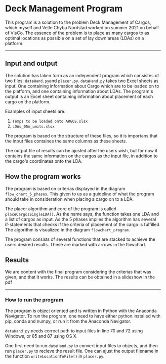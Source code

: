 # Deck Management Program
This program is a solution to the problem Deck Management of Cargos, which myself and Vetle Chyba Nordstad worked on summer 2021 on behalf of VisCo. The essence of the problem is to place as many cargos to as optimal locations as possible on a set of lay down areas (LDAs) on a platform. 

---
## Input and output
The solution has taken form as an independent program which consistes of two files: `dataHand.py`and `placer.py`. `dataHand.py` takes two Excel sheets as input. One containing information about Cargo which are to be loaded on to the platform, and one containing information about LDAs. The program's output is an Excel sheet containing information about placement of each cargo on the platform. 

Examples of input sheets are: 
1. `Temps to be loaded onto ARGOS.xlsx`
2. `LDAs_05m_units.xlsx`

The program is based on the structure of these files, so it is importans that the input files containes the same columns as these sheets.

The output file of results can be ajusted after the users wish, but for now it contains the same information on the cargos as the input file, in addition to the cargo's coordinates onto the LDA.

## How the program works

The program is based on criterias displayed in the diagram `flow_chart_5_phases`. This given to us as a guideline of what the program should take in consideration when placing a cargo on to a LDA.

The placer algorithm and core of the program is called `placeCargosSingleLDA()`. As the name says, the function takes one LDA and a list of cargos as input. As the 5 phases implies the algorithm has several if-statements that checks if the criteria of placement of the cargo is fulfilled. The algorithm is visualized in the diagram `flowchart_program`.

The program consists of several functions that are stacked to achieve the users desired results. These are marked with arrows in the flowchart.

## Results

We are content with the final program considering the criterias that was given, and that it works. The results can be obtained in a slideshow in the pdf 

---
### How to run the program

The program is object oriented and is written in Python with the Anaconda Navigator. To run the program, one need to have either python installed with pip, conda and numpy, or run it from the Anaconda Navigator. 

`dataHand.py` needs correct path to input files in line 70 and 72 using Windows, or 85 and 87 using OS X. 

One first need to run `dataHand.py` to convert input files to objects, and then run `placer.py` to recieve the result file. One can ajust the output filename in the function `writeLocationToFile()` in `placer.py`. 
